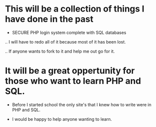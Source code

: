 # This will be a collection of things I have done in the past

- SECURE PHP login system complete with SQL databases

 .. I will have to redo all of it because most of it has been lost.

 .. If anyone wants to fork to it and help me out go for it.

# It will be a great oppertunity for those who want to learn PHP and SQL.

- Before I started school the only site's that I knew how to write were in PHP and SQL.

- I would be happy to help anyone wanting to learn.
